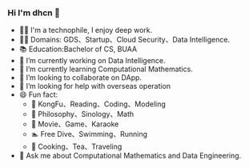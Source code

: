 ### Hi I'm dhcn 👋

- 👨‍💻 I'm a technophile, I enjoy deep work.
- 👨‍💼 Domains: GDS、Startup、Cloud Security、Data Intelligence.
- 📚 Education:Bachelor of CS, BUAA
- 🔭 I’m currently working on Data Intelligence.
- 🌱 I’m currently learning Computational Mathematics.
- 👯 I’m looking to collaborate on DApp.
- 🤔 I’m looking for help with overseas operation
- 😄 Fun fact:
  - 🧑 KongFu、Reading、Coding、Modeling
  - 📖 Philosophy、Sinology、Math
  - 🎥 Movie、Game、Karaoke
  - 🏊 Free Dive、Swimming、Running
  - 🍵 Cooking、Tea、Traveling
- 💬 Ask me about Computational Mathematics and Data Engineering.
<!--
**dhcn/dhcn** is a ✨ _special_ ✨ repository because its `README.md` (this file) appears on your GitHub profile.

Here are some ideas to get you started:


- 📫 How to reach me: ...
- 😄 Pronouns: ...
 ...
-->
